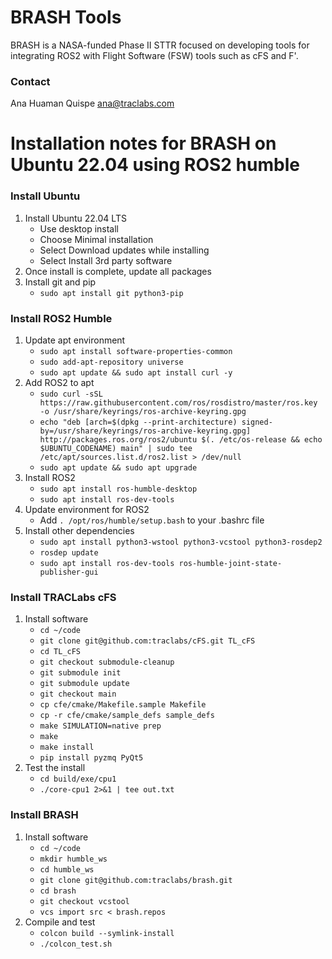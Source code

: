 # BRASH Tools
BRASH is a NASA-funded Phase II STTR focused on developing tools for integrating ROS2 with Flight Software (FSW) tools such as cFS and F'.

### Contact
Ana Huaman Quispe ana@traclabs.com


# Installation notes for BRASH on Ubuntu 22.04 using ROS2 humble

### Install Ubuntu
1. Install Ubuntu 22.04 LTS
    * Use desktop install
    * Choose Minimal installation
    * Select Download updates while installing
    * Select Install 3rd party software
2. Once install is complete, update all packages
3. Install git and pip
    * `sudo apt install git python3-pip`

### Install ROS2 Humble
1. Update apt environment
    * `sudo apt install software-properties-common`
    * `sudo add-apt-repository universe`
    * `sudo apt update && sudo apt install curl -y`
2. Add ROS2 to apt
    * `sudo curl -sSL https://raw.githubusercontent.com/ros/rosdistro/master/ros.key -o /usr/share/keyrings/ros-archive-keyring.gpg`
    * `echo "deb [arch=$(dpkg --print-architecture) signed-by=/usr/share/keyrings/ros-archive-keyring.gpg] http://packages.ros.org/ros2/ubuntu $(. /etc/os-release && echo $UBUNTU_CODENAME) main" | sudo tee /etc/apt/sources.list.d/ros2.list > /dev/null`
    * `sudo apt update && sudo apt upgrade`
3. Install ROS2
    * `sudo apt install ros-humble-desktop`
    * `sudo apt install ros-dev-tools`
4. Update environment for ROS2
    *  Add `. /opt/ros/humble/setup.bash` to your .bashrc file
5. Install other dependencies
    *  `sudo apt install python3-wstool python3-vcstool python3-rosdep2`
    *  `rosdep update`
    *  `sudo apt install ros-dev-tools ros-humble-joint-state-publisher-gui`

### Install TRACLabs cFS
1. Install software
    * `cd ~/code`
    * `git clone git@github.com:traclabs/cFS.git TL_cFS`
    * `cd TL_cFS`
    * `git checkout submodule-cleanup`
    * `git submodule init`
    * `git submodule update`
    * `git checkout main`
    * `cp cfe/cmake/Makefile.sample Makefile`
    * `cp -r cfe/cmake/sample_defs sample_defs`
    * `make SIMULATION=native prep`
    * `make`
    * `make install`
    * `pip install pyzmq PyQt5`
2. Test the install
    * `cd build/exe/cpu1`
    * `./core-cpu1 2>&1 | tee out.txt`

### Install BRASH
1. Install software
    * `cd ~/code`
    * `mkdir humble_ws`
    * `cd humble_ws`
    * `git clone git@github.com:traclabs/brash.git`
    * `cd brash`
    * `git checkout vcstool`
    * `vcs import src < brash.repos`
2. Compile and test
    * `colcon build --symlink-install`
    * `./colcon_test.sh`

